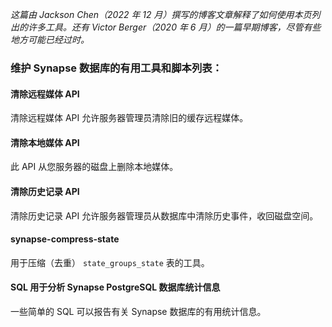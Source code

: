 _这篇由 Jackson Chen（2022 年 12 月）撰写的博客文章解释了如何使用本页列出的许多工具。还有 Victor Berger（2020 年 6 月）的一篇早期博客，尽管有些地方可能已经过时。_

### 维护 Synapse 数据库的有用工具和脚本列表：

#### 清除远程媒体 API

清除远程媒体 API 允许服务器管理员清除旧的缓存远程媒体。

#### 清除本地媒体 API

此 API 从您服务器的磁盘上删除本地媒体。

#### 清除历史记录 API

清除历史记录 API 允许服务器管理员从数据库中清除历史事件，收回磁盘空间。

#### synapse-compress-state

用于压缩（去重） `state_groups_state` 表的工具。

#### SQL 用于分析 Synapse PostgreSQL 数据库统计信息

一些简单的 SQL 可以报告有关 Synapse 数据库的有用统计信息。
